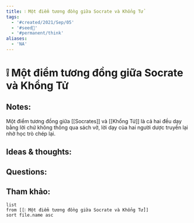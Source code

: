 ```yaml
---
title: ❕ Một điểm tương đồng giữa Socrate và Khổng Tử
tags:
  - '#created/2021/Sep/05'
  - '#seed🥜'
  - '#permanent/think'
aliases:
  - 'NA'
---
```

# ❕ Một điểm tương đồng giữa Socrate và Khổng Tử

## Notes:
Một điểm tương đồng giữa [[Socrates]] và [[Khổng Tử]] là cả hai đều dạy bằng lời chứ không thông qua sách vở, lời dạy của hai người dược truyền lại nhờ học trò chép lại.

## Ideas & thoughts:

## Questions:


## Tham khảo:
```dataview
list
from [[❕ Một điểm tương đồng giữa Socrate và Khổng Tử]]
sort file.name asc
```